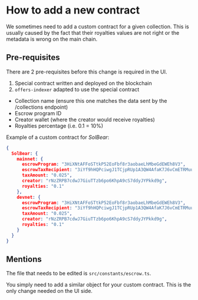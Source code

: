 # How to add a new contract

We sometimes need to add a custom contract for a given collection. This is usually caused by the fact that their royalties values are not right or the metadata is wrong on the main chain.

## Pre-requisites

There are 2 pre-requisites before this change is required in the UI.
1. Special contract written and deployed on the blockchain
2. `offers-indexer` adapted to use the special contract


- Collection name (ensure this one matches the data sent by the /collections endpoint)
- Escrow program ID
- Creator wallet (where the creator would receive royalties)
- Royalties percentage (i.e. 0.1 = 10%)

Example of a custom contract for *SolBear*:
```json
{
  SolBear: {
    mainnet: {
      escrowProgram: "3HiXNtAFFoSTtkP52EoFbf8r3aobaeLhMbeGdEWEh8V3",
      escrowTaxRecipient: "3iYf9hHQPciwgJ1TCjpRUp1A3QW4AfaK7J6vCmETRMuu",
      taxAmount: "0.025",
      creator: "rNzZRPB7cdwJ7GiuTTzb6po6KhpA9cS7ddyJYPkkd9g",
      royalties: "0.1"
    },
    devnet: {
      escrowProgram: "3HiXNtAFFoSTtkP52EoFbf8r3aobaeLhMbeGdEWEh8V3",
      escrowTaxRecipient: "3iYf9hHQPciwgJ1TCjpRUp1A3QW4AfaK7J6vCmETRMuu",
      taxAmount: "0.025",
      creator: "rNzZRPB7cdwJ7GiuTTzb6po6KhpA9cS7ddyJYPkkd9g",
      royalties: "0.1"
    }
  }
}
```

## Mentions
The file that needs to be edited is `src/constants/escrow.ts`.

You simply need to add a similar object for your custom contract. This is the only change needed on the UI side.



